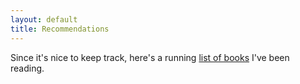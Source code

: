```yaml
---
layout: default
title: Recommendations
---
```


Since it's nice to keep track, here's a running [list of books](books.md) I've been reading.